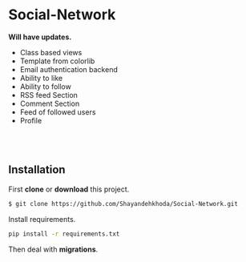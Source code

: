 # Social-Network

**Will have updates.<br>**
- Class based views<br>
- Template from colorlib<br>
- Email authentication backend
- Ability to like
- Ability to follow
- RSS feed Section
- Comment Section
- Feed of followed users
- Profile
<br>
<br>

##  Installation
First **clone** or **download** this project.
```sh
$ git clone https://github.com/Shayandehkhoda/Social-Network.git
```

Install requirements.
```sh
pip install -r requirements.txt
```
Then deal with **migrations**.